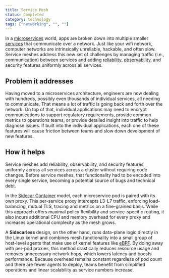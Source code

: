 ```yaml
---
title: Service Mesh
status: Completed
category: technology
tags: ["networking", "", ""]
---
```


In a [microservices](/microservices-architecture/) world, apps are broken down into multiple smaller [services](/service/) that communicate over a network. 
Just like your wifi network, computer networks are intrinsically unreliable, hackable, and often slow. 
Service meshes address this new set of challenges by managing traffic (i.e., communication) between services and 
adding [reliability](/reliability/), [observability](/observability/), and security features uniformly across all services.

## Problem it addresses

Having moved to a microservices architecture, engineers are now dealing with hundreds, 
possibly even thousands of individual services, all needing to communicate. 
That means a lot of traffic is going back and forth over the network. 
On top of that, individual applications may need to encrypt communications to support regulatory requirements, 
provide common metrics to operations teams, or provide detailed insight into traffic to help diagnose issues. 
If built into the individual applications, 
each one of these features will cause friction between teams and slow down development of new features.

## How it helps

Service meshes add reliability, observability, and security features 
uniformly across all services across a cluster without requiring code changes. 
Before service meshes, that functionality had to be encoded into every single service, 
becoming a potential source of bugs and technical debt.

In the [Sidecar Container](/sidecar-container/) model, each microservice pod is paired with its own proxy.
This per-service proxy intercepts L3-L7 traffic, enforcing load-balancing, mutual TLS, 
tracing and metrics on a fine-grained basis.
While this approach offers maximal policy flexibility and service-specific routing,
it also incurs additional CPU and memory overhead for every proxy and increases operational complexity as the mesh grows.

A **Sidecarless** design, on the other hand,
runs data-plane logic directly in the Linux kernel and combines mesh functionality into a small group of host-level agents that make use of kernel features like [eBPF](/ebpf/).
By doing away with per-pod proxies, this method drastically reduces resource usage and removes unnecessary network hops,
which lowers latency and boosts performance.
Because overhead remains constant regardless of pod count and there are fewer agents to deploy,
teams benefit from simplified operations and linear scalability as service numbers increase.
